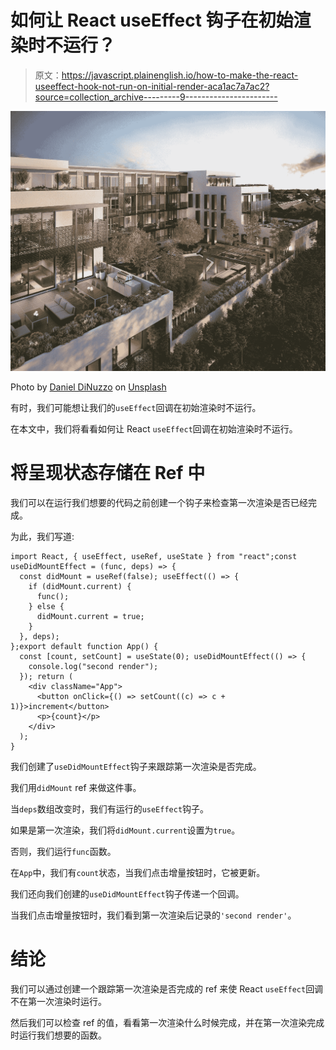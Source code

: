 # 如何让 React useEffect 钩子在初始渲染时不运行？

> 原文：<https://javascript.plainenglish.io/how-to-make-the-react-useeffect-hook-not-run-on-initial-render-aca1ac7a7ac2?source=collection_archive---------9----------------------->

![](img/acabb7883cc88472fd285b478ec0ba78.png)

Photo by [Daniel DiNuzzo](https://unsplash.com/@ddinuzzo?utm_source=medium&utm_medium=referral) on [Unsplash](https://unsplash.com?utm_source=medium&utm_medium=referral)

有时，我们可能想让我们的`useEffect`回调在初始渲染时不运行。

在本文中，我们将看看如何让 React `useEffect`回调在初始渲染时不运行。

# 将呈现状态存储在 Ref 中

我们可以在运行我们想要的代码之前创建一个钩子来检查第一次渲染是否已经完成。

为此，我们写道:

```
import React, { useEffect, useRef, useState } from "react";const useDidMountEffect = (func, deps) => {
  const didMount = useRef(false); useEffect(() => {
    if (didMount.current) {
      func();
    } else {
      didMount.current = true;
    }
  }, deps);
};export default function App() {
  const [count, setCount] = useState(0); useDidMountEffect(() => {
    console.log("second render");
  }); return (
    <div className="App">
      <button onClick={() => setCount((c) => c + 1)}>increment</button>
      <p>{count}</p>
    </div>
  );
}
```

我们创建了`useDidMountEffect`钩子来跟踪第一次渲染是否完成。

我们用`didMount` ref 来做这件事。

当`deps`数组改变时，我们有运行的`useEffect`钩子。

如果是第一次渲染，我们将`didMount.current`设置为`true`。

否则，我们运行`func`函数。

在`App`中，我们有`count`状态，当我们点击增量按钮时，它被更新。

我们还向我们创建的`useDidMountEffect`钩子传递一个回调。

当我们点击增量按钮时，我们看到第一次渲染后记录的`'second render'`。

# 结论

我们可以通过创建一个跟踪第一次渲染是否完成的 ref 来使 React `useEffect`回调不在第一次渲染时运行。

然后我们可以检查 ref 的值，看看第一次渲染什么时候完成，并在第一次渲染完成时运行我们想要的函数。